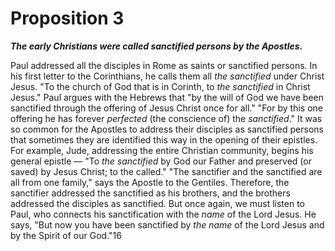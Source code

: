 # Proposition 3

***The early Christians were called sanctified persons by the Apostles.***

Paul addressed all the disciples in Rome as saints or sanctified persons. In his first letter to the Corinthians, he calls them all *the sanctified* under Christ Jesus. "To the church of God that is in Corinth, to *the sanctified* in Christ Jesus." Paul argues with the Hebrews that "by the will of God we have been sanctified through the offering of Jesus Christ once for all." "For by this one offering he has forever *perfected* (the conscience of) the *sanctified*." It was so common for the Apostles to address their disciples as sanctified persons that sometimes they are identified this way in the opening of their epistles. For example, Jude, addressing the entire Christian community, begins his general epistle — "To *the sanctified* by God our Father and preserved (or saved) by Jesus Christ; to the called." "The sanctifier and the sanctified are all from one family," says the Apostle to the Gentiles. Therefore, the sanctifier addressed the sanctified as his brothers, and the brothers addressed the disciples as sanctified. But once again, we must listen to Paul, who connects his sanctification with the *name* of the Lord Jesus. He says, "But now you have been sanctified by *the name* of the Lord Jesus and by the Spirit of our God."16
